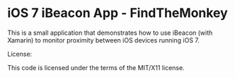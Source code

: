 iOS 7 iBeacon App - FindTheMonkey
=================================

This is a small application that demonstrates how to use iBeacon (with Xamarin) to monitor proximity between iOS devices running iOS 7.


License:

This code is licensed under the terms of the MIT/X11 license.